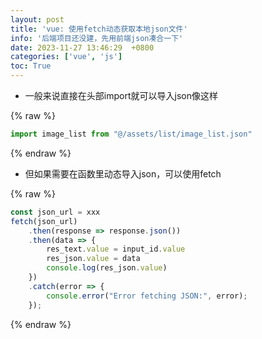 ```yaml
---
layout: post
title: 'vue: 使用fetch动态获取本地json文件'
info: '后端项目还没建，先用前端json凑合一下'
date: 2023-11-27 13:46:29  +0800
categories: ['vue', 'js']
toc: True
---
```




- 一般来说直接在头部import就可以导入json像这样

{% raw %}
```js
import image_list from "@/assets/list/image_list.json"
```
{% endraw %}


- 但如果需要在函数里动态导入json，可以使用fetch


{% raw %}
```js
const json_url = xxx
fetch(json_url)
    .then(response => response.json())
    .then(data => {
        res_text.value = input_id.value
        res_json.value = data
        console.log(res_json.value)
    })
    .catch(error => {
        console.error("Error fetching JSON:", error);
    });
```
{% endraw %}

<!--![引入图片]({{site.url}}/image/vue/2023-11-27-fetch_json/image_1.jpg) -->
